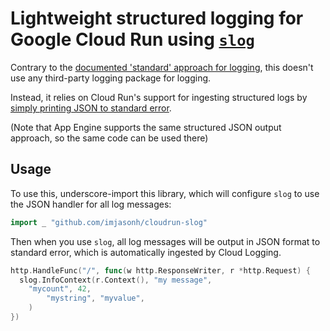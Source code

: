 # Lightweight structured logging for Google Cloud Run using [`slog`](https://pkg.go.dev/log/slog)

Contrary to the [documented 'standard' approach for logging](https://cloud.google.com/logging/docs/setup/go), this doesn't use any third-party logging package for logging.

Instead, it relies on Cloud Run's support for ingesting structured logs by [simply printing JSON to standard error](https://cloud.google.com/run/docs/logging#using-json).

(Note that App Engine supports the same structured JSON output approach, so the same code can be used there)

## Usage

To use this, underscore-import this library, which will configure `slog` to use the JSON handler for all log messages:

```go
import _ "github.com/imjasonh/cloudrun-slog"
```

Then when you use `slog`, all log messages will be output in JSON format to standard error, which is automatically ingested by Cloud Logging.

```go
http.HandleFunc("/", func(w http.ResponseWriter, r *http.Request) {
  slog.InfoContext(r.Context(), "my message",
    "mycount", 42,
		"mystring", "myvalue",
	)
})
```
